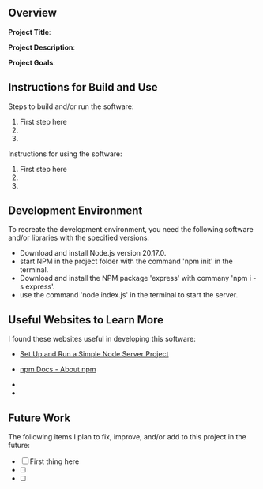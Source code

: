 ## Overview

**Project Title**:

**Project Description**:

**Project Goals**:

## Instructions for Build and Use

Steps to build and/or run the software:

1. First step here
2.
3.

Instructions for using the software:

1. First step here
2.
3.

## Development Environment 

To recreate the development environment, you need the following software and/or libraries with the specified versions:

* Download and install Node.js version 20.17.0. 
* start NPM in the project folder with the command 'npm init' in the terminal. 
* Download and install the NPM package 'express' with commany 'npm i -s express'. 
* use the command 'node index.js' in the terminal to start the server. 

## Useful Websites to Learn More

I found these websites useful in developing this software:

* [Set Up and Run a Simple Node Server Project](levelup.gitconnected.com/set-up-and-run-a-simple-node-server-project-38b403a3dc09)

* [npm Docs - About npm](https://docs.npmjs.com/about-npm)
*
*

## Future Work

The following items I plan to fix, improve, and/or add to this project in the future:

* [ ] First thing here
* [ ]
* [ ]
